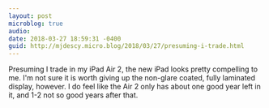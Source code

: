 ```yaml
---
layout: post
microblog: true
audio: 
date: 2018-03-27 18:59:31 -0400
guid: http://mjdescy.micro.blog/2018/03/27/presuming-i-trade.html
---
```

Presuming I trade in my iPad Air 2, the new iPad looks pretty compelling to me. I'm not sure it is worth giving up the non-glare coated, fully laminated display, however. I do feel like the Air 2 only has about one good year left in it, and 1-2 not so good years after that.
